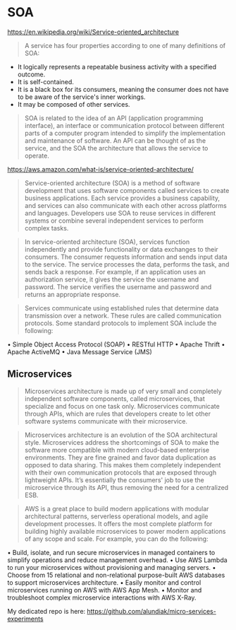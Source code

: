 SOA
===

https://en.wikipedia.org/wiki/Service-oriented_architecture

> A service has four properties according to one of many definitions of SOA:

- It logically represents a repeatable business activity with a specified outcome.
- It is self-contained.
- It is a black box for its consumers, meaning the consumer does not have to be aware of the service's inner workings.
- It may be composed of other services.


> SOA is related to the idea of an API (application programming interface), an interface or communication protocol between different parts of a computer program intended to simplify the implementation and maintenance of software. An API can be thought of as the service, and the SOA the architecture that allows the service to operate.


https://aws.amazon.com/what-is/service-oriented-architecture/

> Service-oriented architecture (SOA) is a method of software development that uses software components called services to create business applications. Each service provides a business capability, and services can also communicate with each other across platforms and languages. Developers use SOA to reuse services in different systems or combine several independent services to perform complex tasks.

> In service-oriented architecture (SOA), services function independently and provide functionality or data exchanges to their consumers. The consumer requests information and sends input data to the service. The service processes the data, performs the task, and sends back a response. For example, if an application uses an authorization service, it gives the service the username and password. The service verifies the username and password and returns an appropriate response.

> Services communicate using established rules that determine data transmission over a network. These rules are called communication protocols. Some standard protocols to implement SOA include the following:

• Simple Object Access Protocol (SOAP)
• RESTful HTTP
• Apache Thrift
• Apache ActiveMQ
• Java Message Service (JMS)

## Microservices

> Microservices architecture is made up of very small and completely independent software components, called microservices, that specialize and focus on one task only. Microservices communicate through APIs, which are rules that developers create to let other software systems communicate with their microservice.


> Microservices architecture is an evolution of the SOA architectural style. Microservices address the shortcomings of SOA to make the software more compatible with modern cloud-based enterprise environments. They are fine grained and favor data duplication as opposed to data sharing. This makes them completely independent with their own communication protocols that are exposed through lightweight APIs. It’s essentially the consumers' job to use the microservice through its API, thus removing the need for a centralized ESB.


> AWS is a great place to build modern applications with modular architectural patterns, serverless operational models, and agile development processes. It offers the most complete platform for building highly available microservices to power modern applications of any scope and scale. For example, you can do the following:

• Build, isolate, and run secure microservices in managed containers to simplify operations and reduce management overhead.
• Use AWS Lambda to run your microservices without provisioning and managing servers.
• Choose from 15 relational and non-relational purpose-built AWS databases to support microservices architecture.
• Easily monitor and control microservices running on AWS with AWS App Mesh.
• Monitor and troubleshoot complex microservice interactions with AWS X-Ray.

My dedicated repo is here: https://github.com/alundiak/micro-services-experiments

